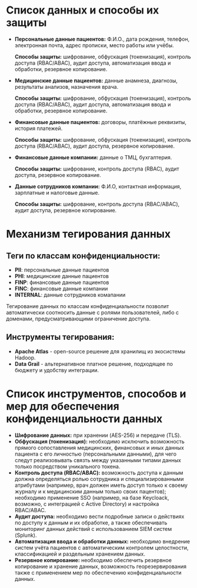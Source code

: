 # Cписок данных и способы их защиты
- **Персональные данные пациентов:** Ф.И.О., дата рождения, телефон, электронная почта, адрес прописки, место работы или учёбы.

  **Способы защиты:** шифрование, обфускация (токенизация), контроль доступа (RBAC/ABAC), аудит доступа, автоматизация ввода и обработки, резервное копирование.

- **Медицинские данные пациентов:** данные анамнеза, диагнозы, результаты анализов, назначения врача.

  **Способы защиты:** шифрование, обфускация (токенизация), контроль доступа (RBAC/ABAC), аудит доступа, автоматизация ввода и обработки, резервное копирование.

- **Финансовые данные пациентов:** договоры, платёжные реквизиты, история платежей.

  **Способы защиты:** шифрование, обфускация (токенизация), контроль доступа (RBAC/ABAC), аудит доступа, резервное копирование.
  
- **Финансовые данные компании:** данные о ТМЦ, бухгалтерия.

  **Способы защиты:** шифрование, контроль доступа (RBAC), аудит доступа, резервное копирование.
    
- **Данные сотрудников компании:** Ф.И.О, контактная информация, зарплатные и налоговые данные.

  **Способы защиты:** шифрование, контроль доступа (RBAC/ABAC), аудит доступа, резервное копирование.


# Механизм тегирования данных

## Теги по классам конфиденциальности:
- **PII**: персональные данные пациентов
- **PHI**: медицинские данные пациентов
- **FINP**: финансовые данные пациентов
- **FINC**: финансовые данные компании
- **INTERNAL**: данные сотрудников комапании

Тегирование данных по классам конфиденциальности позволит автоматически соотносить данные с ролями пользователей, либо с доменами, предусматривающими ограничение доступа.

## Инструменты тегирования:
- **Apache Atlas** - open-source решение для хранилищ из экосистемы Hadoop.
- **Data Grail** - альтернативное платное решение, подходящее по бюджету и удобству интеграции.


# Cписок инструментов, способов и мер для обеспечения конфиденциальности данных
- **Шифрование данных:** при хранении (AES-256) и передаче (TLS).
- **Обфускация (токенизация):** необходимо исключить возможность прямого сопоставления медицинских, финансовых и иных данных пациента с его личностью (персональными данными), для чего следут реализовывать связть между указанными типами данных только посредством уникального токена.
- **Контроль доступа (RBAC/ABAC):** возможность доступа к данным должна определяться ролью сотрудника и специализированными атрибутами (например,  врач должен иметь доступ только к своему журналу и к медицинским данным только своих пацентов); необходимо применение SSO (например, на базе Keycloack, возможно, с интеграцией с Active Directory) и настройка RBAC/ABAC.
- **Аудит доступа:** необходимо вести подробные записи о действиях по доступу к данным и их обработке, а также обеспечивать мониторинг данных действий с использованием SIEM систем (Splunk).
- **Автоматизация ввода и обработки данных:** необходимо внедрение систем учёта пациентов с автоматическим контролем целостности, классификацией и раздельным хранением данных.
- **Резервное копирование:** необходимо обеспечить резервное копирование и хранение данных, возможность георезервирования также с применением мер по обеспечению конфиденциальности данных.
